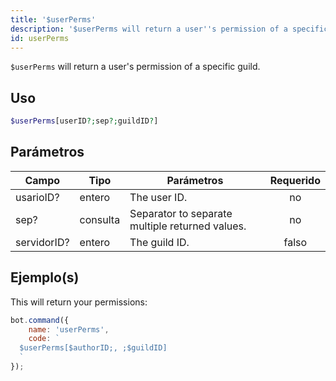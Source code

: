```yaml
---
title: '$userPerms'
description: '$userPerms will return a user''s permission of a specific guild.'
id: userPerms
---
```


`$userPerms` will return a user's permission of a specific guild.

## Uso

```php
$userPerms[userID?;sep?;guildID?]
```

## Parámetros

| Campo       | Tipo     | Parámetros                                      | Requerido |
| ----------- | -------- | ----------------------------------------------- |:---------:|
| usarioID?   | entero   | The user ID.                                    |    no     |
| sep?        | consulta | Separator to separate multiple returned values. |    no     |
| servidorID? | entero   | The guild ID.                                   |   falso   |

## Ejemplo(s)

This will return your permissions:

```javascript
bot.command({
    name: 'userPerms',
    code: `
  $userPerms[$authorID;, ;$guildID]
  `
});
```
